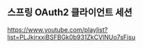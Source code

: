 ## 스프링 OAuth2 클라이언트 세션 
https://www.youtube.com/playlist?list=PLJkjrxxiBSFBGk0b931ZkCVlNUo7sFisu  

